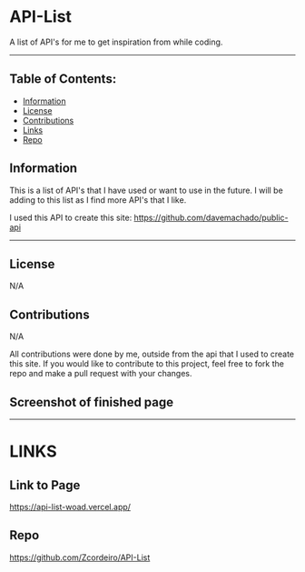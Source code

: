 # API-List
A list of API's for me to get inspiration from while coding.

---

 ## Table of Contents:
  - [Information](#information)
  - [License](#license)
  - [Contributions](#contributions)
  - [Links](#links)
  - [Repo](#repo)


## Information

This is a list of API's that I have used or want to use in the future. I will be adding to this list as I find more API's that I like.

I used this API to create this site: https://github.com/davemachado/public-api 

---


## License

N/A

## Contributions

N/A

All contributions were done by me, outside from the api that I used to create this site.
If you would like to contribute to this project, feel free to fork the repo and make a pull request with your changes.

## Screenshot of finished page



---

# LINKS

## Link to Page
https://api-list-woad.vercel.app/


## Repo
https://github.com/Zcordeiro/API-List

